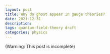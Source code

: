 ```yaml
---
layout: post
title: Why do ghost appear in gauge theories?
date: 2021-12-31
description: 
tags: quantum-field-theory draft
categories: physics
---
```


(Warning: This post is incomplete)

